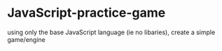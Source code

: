 JavaScript-practice-game
========================

using only the base JavaScript language (ie no libaries), create a simple game/engine
